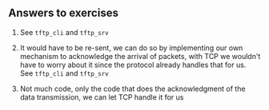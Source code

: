 ## Answers to exercises

1. See `tftp_cli` and `tftp_srv`

2. It would have to be re-sent, we can do so by implementing our own mechanism to acknowledge the arrival of packets, with TCP we wouldn't have to worry about it since the protocol already handles that for us. See `tftp_cli` and `tftp_srv`

3. Not much code, only the code that does the acknowledgment of the data transmission, we can let TCP handle it for us
